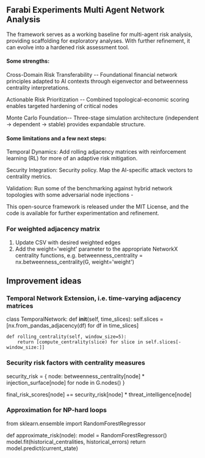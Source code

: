 ## Farabi Experiments Multi Agent Network Analysis 

The framework serves as a working baseline for multi-agent risk analysis, providing scaffolding for exploratory analyses. With further refinement, it can evolve into a hardened risk assessment tool. 

#### Some strengths:

Cross-Domain Risk Transferability --
Foundational financial network principles adapted to AI contexts through eigenvector and betweenness centrality interpretations.

Actionable Risk Prioritization --
Combined topological-economic scoring enables targeted hardening of critical nodes 

Monte Carlo Foundation--
Three-stage simulation architecture (independent → dependent → stable) provides expandable structure.

#### Some limitations and a few next steps:

Temporal Dynamics: Add rolling adjacency matrices with reinforcement learning (RL) for more of an adaptive risk mitigation.

Security Integration: Security policy. Map the AI-specific attack vectors to centrality metrics. 

Validation: Run some of the benchmarking against hybrid network topologies with some adversarial node injections - 

This open-source framework is released under the MIT License, and the code is available for further experimentation and refinement.

### For weighted adjacency matrix
1. Update CSV with desired weighted edges
2. Add the weight='weight' parameter to the appropriate NetworkX centrality functions, 
e.g. betweenness_centrality = nx.betweenness_centrality(G, weight='weight')

## Improvement ideas ##

### Temporal Network Extension, i.e. time-varying adjacency matrices
class TemporalNetwork:
    def __init__(self, time_slices):
        self.slices = [nx.from_pandas_adjacency(df) for df in time_slices]
        
    def rolling_centrality(self, window_size=5):
        return [compute_centrality(slice) for slice in self.slices[-window_size:]]

### Security risk factors with centrality measures
security_risk = {
    node: betweenness_centrality[node] * injection_surface[node]
    for node in G.nodes()
}

final_risk_scores[node] += security_risk[node] * threat_intelligence[node]

### Approximation for NP-hard loops
from sklearn.ensemble import RandomForestRegressor

 def approximate_risk(node):
    model = RandomForestRegressor()
    model.fit(historical_centralities, historical_errors)
    return model.predict(current_state)








